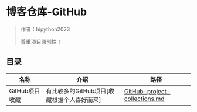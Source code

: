 # 博客仓库-GitHub
> 作者：hipython2023
>
> 尊重项目原创性！
## 目录

| 名称           | 介绍                                       | 路径                                                         |
| -------------- | ------------------------------------------ | ------------------------------------------------------------ |
| GitHub项目收藏 | 有比较多的GitHub项目[收藏根据个人喜好而来] | [GitHub-project-collections.md](GitHub-project-collections.md) |



